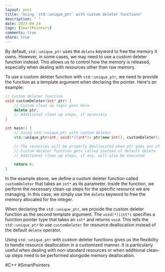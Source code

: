 ```yaml
---
layout: post
title: "Using `std::unique_ptr` with custom deleter functions"
description: " "
date: 2023-09-24
tags: [SmartPointers]
comments: true
share: true
---
```


By default, `std::unique_ptr` uses the `delete` keyword to free the memory it owns. However, in some cases, we may need to use a custom deleter function instead. This allows us to control how the memory is released, especially when dealing with resources other than raw memory.

To use a custom deleter function with `std::unique_ptr`, we need to provide the function as a template argument when declaring the pointer. Here's an example:

```cpp
// Custom deleter function
void customDeleter(int* ptr) {
    // Custom clean up logic goes here
    delete ptr;
    // Additional clean up steps, if necessary
}

int main() {
    // Using std::unique_ptr with custom deleter
    std::unique_ptr<int, void(*)(int*)> ptr(new int(), customDeleter);

    // The resources will be properly deallocated when ptr goes out of scope
    // Custom deleter function gets called instead of default delete
    // Additional clean up steps, if any, will also be executed

    return 0;
}
```

In the example above, we define a custom deleter function called `customDeleter` that takes an `int*` as its parameter. Inside the function, we perform the necessary clean-up steps for the specific resource we are managing. In this case, we simply use the `delete` keyword to free the memory allocated for the integer.

When declaring the `std::unique_ptr`, we provide the custom deleter function as the second template argument. The `void(*)(int*)` specifies a function pointer type that takes an `int*` and returns `void`. This tells the `std::unique_ptr` to use `customDeleter` for resource deallocation instead of the default `delete` operator.

Using `std::unique_ptr` with custom deleter functions gives us the flexibility to handle resource deallocation in a customized manner. It is particularly useful when dealing with non-standard resources or when additional clean-up steps need to be performed alongside memory deallocation.

#C++ #SmartPointers